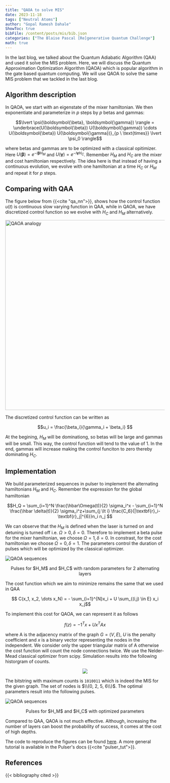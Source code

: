 ```yaml
---
title: "QAOA to solve MIS"
date: 2023-11-18
tags: ["Neutral Atoms"]
author: "Gopal Ramesh Dahale"
ShowToc: true
bibFile: /content/posts/mis/bib.json
categories: ["The Blaise Pascal [Re]generative Quantum Challenge"]
math: true
---
```


In the last blog, we talked about the Quantum Adiabatic Algorithm (QAA) and used it solve the MIS problem. Here, we will discuss the Quantum Approximation Optimization Algorithm (QAOA) which is popular algorithm in the gate based quantum computing. We will use QAOA to solve the same MIS problem that we tackled in the last blog.

## Algorithm description

In QAOA, we start with an eigenstate of the mixer hamiltonian. We then exponentiate and parameterize in $p$ steps by $p$ betas and gammas:

$$\lvert \psi(\boldsymbol{\beta}, \boldsymbol{\gamma}) \rangle = \underbrace{U(\boldsymbol{\beta}) U(\boldsymbol{\gamma}) \cdots U(\boldsymbol{\beta}) U(\boldsymbol{\gamma})}_{p \ \text{times}} \lvert \psi_0 \rangle$$

where betas and gammas are to be optimized with a classical opitimizer. Here $U(\boldsymbol{\beta}) = e^{-i \boldsymbol{\beta} H_M}$ and $U(\boldsymbol{\gamma}) = e^{-i \boldsymbol{\gamma} H_C}$. Remember $H_M$ and $H_C$ are the mixer and cost hamiltonian respectively. The idea here is that instead of having a continuous evolution, we evolve with one hamiltonian at a time $H_C$ or $H_M$ and repeat it for $p$ steps.

## Comparing with QAA

The figure below from {{<cite "qa_nn">}}, shows how the control function $u(t)$ is continuous slow varying function in QAA, while in QAOA, we have discretized control function so we evolve with $H_C$ and $H_M$ alternatively.

<img src="../images/qaoa_analogy.png" width=600 alt="QAOA analogy" style="margin:auto" />


The discretized control function can be written as

$$u_i = \frac{\beta_i}{\gamma_i + \beta_i} $$

At the begining, $H_M$ will be dominationg, so betas will be large and gammas will be small. This way, the control function will tend to the value of 1. In the end, gammas will increase making the control funciton to zero thereby dominating $H_C$.

## Implementation

We build parameterized sequences in pulser to implement the alternating hamiltonians $H_M$ and $H_C$. Remember the expression for the global hamiltonian

$$H_Q = \sum_{i=1}^N \frac{\hbar\Omega(t)}{2} \sigma_i^x - \sum_{i=1}^N \frac{\hbar \delta(t)}{2} \sigma_i^z+\sum_{j \lt i} \frac{C_6}{|\textbf{r}_i-\textbf{r}_j|^{6}}n_i n_j $$

We can observe that the $H_M$ is defined when the laser is turned on and detuning is turned off i.e. $\Omega > 0, \delta = 0$. Therefore to implement a beta pulse for the mixer hamiltonian, we choose $\Omega = 1, \delta = 0$. In constrast, for the cost hamiltonian we choose $\Omega = 0, \delta = 1$. The parameters control the duration of pulses which will be optimized by the classical optimizer.

<div>
	<img src="../images/qaoa_seq.png" alt="QAOA sequences" style="margin:auto" />
	<p align='center'>Pulses for $H_M$ and $H_C$ with random parameters for 2 alternating layers</p>
</div>

The cost function which we aim to minimize remains the same that we used in QAA

$$ C(x_1, x_2, \dots x_N) = - \sum_{i=1}^{N}x_i + U \sum_{(i,j) \in E} x_i x_j$$

To implement this cost for QAOA, we can represent it as follows

$$ f(z) = -1^{T}x +  Ux^{T}Ax $$

where A is the adjacency matrix of the graph $G=(V,E)$, $U$ is the penalty coefficient and $x$ is a binary vector representing the nodes in the independent. We consider only the upper triangular matrix of A otherwise the cost function will count the node connections twice. We use the Nelder-Mead classical optimizer from scipy. Simulation results into the following historgram of counts.

<p align="center">
  <img src="../images/qaoa_hist.png">
</p>

The bitstring with maximum counts is `1010011` which is indeed the MIS for the given graph. The set of nodes is $\\{0, 2, 5, 6\\}$. The optimal parameters result into the following pulses.

<div>
	<img src="../images/optimal_qaoa_seq.png" alt="QAOA sequences" style="margin:auto" />
	<p align='center'>Pulses for $H_M$ and $H_C$ with optimized parameters</p>
</div>

Compared to QAA, QAOA is not much effective. Although, increasing the number of layers can boost the probability of success, it comes at the cost of high depths.

The code to reproduce the figures can be found [here](https://github.com/Gopal-Dahale/ILearnQuantum/tree/main/mis_neutral_atoms). A more general tutorial is available in the Pulser's docs {{<cite "pulser_tut">}}.

## References

{{< bibliography cited >}}